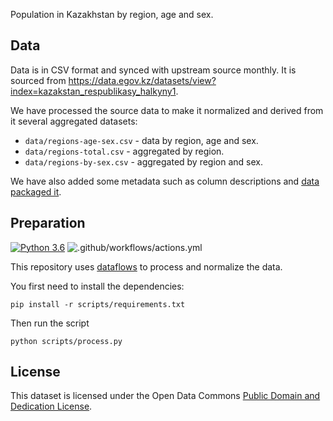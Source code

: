 Population in Kazakhstan by region, age and sex.

## Data

Data is in CSV format and synced with upstream source monthly. It is sourced from https://data.egov.kz/datasets/view?index=kazakstan_respublikasy_halkyny1.

We have processed the source data to make it normalized and derived from it several aggregated datasets:

* `data/regions-age-sex.csv` - data by region, age and sex.
* `data/regions-total.csv` - aggregated by region.
* `data/regions-by-sex.csv` - aggregated by region and sex.

We have also added some metadata such as column descriptions and [data packaged it][dp].

[dp]: https://frictionlessdata.io/data-package/

## Preparation

[![Python 3.6](https://img.shields.io/badge/python-3.6-blue.svg)](https://www.python.org/downloads/release/python-360/)
![.github/workflows/actions.yml](https://github.com/anuveyatsu/population-kz/workflows/.github/workflows/actions.yml/badge.svg?branch=master)

This repository uses [dataflows](https://github.com/datahq/dataflows) to process and normalize the data.

You first need to install the dependencies:

```
pip install -r scripts/requirements.txt
```

Then run the script

```
python scripts/process.py
```

## License

This dataset is licensed under the Open Data Commons [Public Domain and Dedication License][pddl].

[pddl]: https://www.opendatacommons.org/licenses/pddl/1-0/
